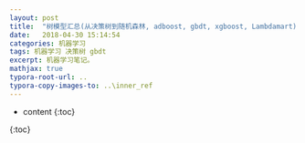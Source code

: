```yaml
---
layout: post
title:  "树模型汇总(从决策树到随机森林, adboost, gbdt, xgboost, Lambdamart)"
date:   2018-04-30 15:14:54
categories: 机器学习
tags: 机器学习 决策树 gbdt
excerpt: 机器学习笔记。
mathjax: true
typora-root-url: ..
typora-copy-images-to: ..\inner_ref
---
```


* content {:toc}

{:toc}













